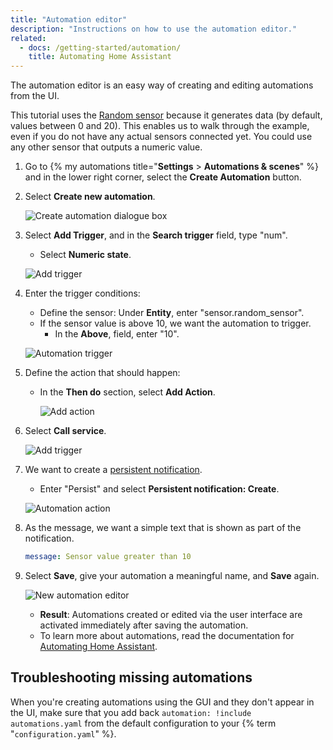 ```yaml
---
title: "Automation editor"
description: "Instructions on how to use the automation editor."
related:
  - docs: /getting-started/automation/
    title: Automating Home Assistant
---
```


The automation editor is an easy way of creating and editing automations from the UI.

This tutorial uses the [Random sensor](/integrations/random#sensor) because it generates data (by default, values between 0 and 20). This enables us to walk through the example, even if you do not have any actual sensors connected yet. You could use any other sensor that outputs a numeric value.

1. Go to {% my automations title="**Settings** > **Automations & scenes**" %} and in the lower right corner, select the **Create Automation** button.
2. Select **Create new automation**.

    ![Create automation dialogue box](/images/docs/automation-editor/create-automation.png)

3. Select **Add Trigger**, and in the **Search trigger** field, type "num".
   - Select **Numeric state**.

    ![Add trigger](/images/docs/automation-editor/add-trigger-to-automation.png)

4. Enter the trigger conditions:
   - Define the sensor: Under **Entity**, enter "sensor.random_sensor".
   - If the sensor value is above 10, we want the automation to trigger.
     - In the **Above**, field, enter "10".

    ![Automation trigger](/images/docs/automation-editor/new-trigger.png)

5. Define the action that should happen:
   - In the **Then do** section, select **Add Action**.

     ![Add action](/images/docs/automation-editor/add_action.png)

6. Select **Call service**.

    ![Add trigger](/images/docs/automation-editor/new-action.png)

7. We want to create a [persistent notification](/integrations/persistent_notification/).
   - Enter "Persist" and select **Persistent notification: Create**.

    ![Automation action](/images/docs/automation-editor/send-notification.png)

8. As the message, we want a simple text that is shown as part of the notification.

    ```yaml
    message: Sensor value greater than 10
    ```

9. Select **Save**, give your automation a meaningful name, and **Save** again.

    ![New automation editor](/images/docs/automation-editor/new-automation.png)

    - **Result**: Automations created or edited via the user interface are activated immediately after saving the automation.
    - To learn more about automations, read the documentation for [Automating Home Assistant](/getting-started/automation/).

## Troubleshooting missing automations

When you're creating automations using the GUI and they don't appear in the UI, make sure that you add back `automation: !include automations.yaml` from the default configuration to your {% term "`configuration.yaml`" %}.

